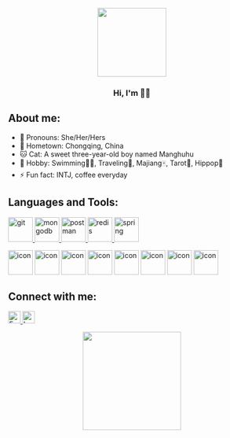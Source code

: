 <p align="center">
  <img width="140" src="https://img.rttt.net/2022/01/18/b172e7366935b.gif" />
  <h3 align="center">Hi, I'm 🌟🌟</h3>
</p>



<h2 align="left">About me:</h2>

- 👸 Pronouns: She/Her/Hers
- 🏡 Hometown: Chongqing, China
- 🐱 Cat: A sweet three-year-old boy named Manghuhu
- 💖 Hobby: Swimming🏊‍♀️, Traveling🌴, Majiang🀄, Tarot🔮, Hippop🎵
- ⚡ Fun fact: INTJ, coffee everyday



<h2 align="left">Languages and Tools:</h2>
<p align="left"> 
<a href="https://git-scm.com/" target="_blank" rel="noreferrer"> <img src="https://www.vectorlogo.zone/logos/git-scm/git-scm-icon.svg" alt="git" width="50" height="50"/> </a>
<a href="https://www.mongodb.com/" target="_blank" rel="noreferrer"> <img src="https://themacart.com/assets/img/mongodb.png" alt="mongodb" width="50" height="50"/> </a> 
<a href="https://postman.com" target="_blank" rel="noreferrer"> <img src="https://www.vectorlogo.zone/logos/getpostman/getpostman-icon.svg" alt="postman" width="50" height="50"/> </a>
<a href="https://redis.io" target="_blank" rel="noreferrer"> <img src="https://engr-z.com/wp-content/uploads/2021/01/redis-logo.png" alt="redis" width="50" height="50"/> </a>
<a href="https://spring.io/" target="_blank" rel="noreferrer"> <img src="https://www.vectorlogo.zone/logos/springio/springio-icon.svg" alt="spring" width="50" height="50"/> </a>
</p>

<p align="left"> 
<img src="https://techstack-generator.vercel.app/python-icon.svg" alt="icon" width="50" style="width: 50px; height: 50px; margin-right: 0px; margin-bottom: 0px;" />
<img src="https://techstack-generator.vercel.app/django-icon.svg" alt="icon" width="50" style="width: 50px; height: 50px; margin-right: 0px; margin-bottom: 0px;" />
<img src="https://techstack-generator.vercel.app/java-icon.svg" alt="icon" width="50" style="width: 50px; height: 50px; margin-right: 0px; margin-bottom: 0px;" />
<img src="https://techstack-generator.vercel.app/restapi-icon.svg" alt="icon" width="50" style="width: 50px; height: 50px; margin-right: 0px; margin-bottom: 0px;" />
<img src="https://techstack-generator.vercel.app/mysql-icon.svg" alt="icon" width="50" style="width: 50px; height: 50px; margin-right: 0px; margin-bottom: 0px;" />
<img src="https://techstack-generator.vercel.app/react-icon.svg" alt="icon" width="50" style="width: 50px; height: 50px; margin-right: 0px; margin-bottom: 0px;" />
<img src="https://techstack-generator.vercel.app/docker-icon.svg" alt="icon" width="50" style="width: 50px; height: 50px; margin-right: 0px; margin-bottom: 0px;" />
<img src="https://techstack-generator.vercel.app/aws-icon.svg" alt="icon" width="50" style="width: 50px; height: 50px; margin-right: 0px; margin-bottom: 0px;" />
</p>



<h2 align="left">Connect with me:</h2>
<p align="left">
<a href="mailto:892517144@qq.com"> <img src="https://img.shields.io/badge/Email-%23D14836.svg?&style=plastic&logo=gmail&logoColor=white" height="25px" alt="Email">
<a href="https://leetcode.com/892517144/"><img src="https://img.shields.io/badge/Leetcode-099CQC.svg?&style=plastic&logo=leetcode&logoColor=white" height="25px" alt="LeetCode"> </a>
  
<p align="center">
<img width="200" src="https://c-ssl.duitang.com/uploads/blog/202204/20/20220420232323_f9123.gif" />
</p>
